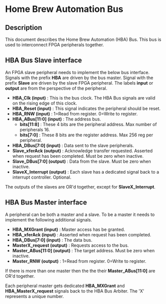 # Home Brew Automation Bus

## Description

This document describes the Home Brew Automation (HBA) Bus.
This bus is used to interconnect FPGA peripherals together.

## HBA Bus Slave interface

An FPGA slave peripheral needs to implement the below
bus interface.  Signals with the  prefix __HBA__ are driven
by the bus master.  Signal with the prefix __Slave__ are driven
by the slave FPGA peripheral. The labels __input__ or __output__ are from
the perspective of the peripheral.
* __HBA_Clk (input)__ : This is the bus clock.  The HBA Bus signals are valid on the
  rising edge of this clock. 
* __HBA_Reset (input)__ : This signal indicates the peripheral should be reset.
* __HBA_RNW (input)__ : 1=Read from register. 0=Write to register.
* __HBA_ABus[11:0] (input)__ : The address bus.
    * __bits[11:8]__ : These 4 bits are the peripheral address. Max number of
      peripherals 16.
    * __bits[7:0]__ : These 8 bits are the register address. Max 256 reg per
      peripheral.
* __HBA_DBus[7:0] (input)__ : Data sent to the slave peripherals.
* __Slave_xferAck (output)__ : Acknowledge transfer requested.  Asserted when request has been
  completed. Must be zero when inactive.
* __Slave_DBus[7:0] (output)__ : Data from the slave.  Must be zero when inactive.
* __SlaveX_Interrupt (output)__ : Each slave has a dedicated signal back to
  a interrupt controller. Optional.

The outputs of the slaves are OR'd together, except for __SlaveX_Interrupt__.

## HBA Bus Master interface

A peripheral can be both a master and a slave.  To be a master it needs to implement
the following additional signals.
* __HBA_MXGrant (input)__ : Master access has be granted. 
* __HBA_xferAck (input)__ : Asserted when request has been completed.
* __HBA_DBus[7:0] (input)__ : The data bus.
* __MasterX_request (output)__ : Requests access to the bus. 
* __Master_ABus[11:0] (output)__ : The target address. Must be zero when inactive.
* __Master_RNW (output)__ : 1=Read from register. 0=Write to register.

If there is more than one master then the the their __Master_ABus[11:0]__ are OR'd
together.

Each peripheral master gets dedicated __HBA_MXGrant__ and __HBA_MasterX_request__
signals back to the HBA Bus Arbiter. The 'X' represents a unique number.


